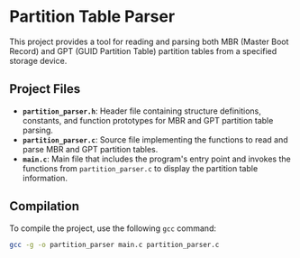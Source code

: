 # Partition Table Parser

This project provides a tool for reading and parsing both MBR (Master Boot Record) and GPT (GUID Partition Table) partition tables from a specified storage device.

## Project Files

* **`partition_parser.h`**: Header file containing structure definitions, constants, and function prototypes for MBR and GPT partition table parsing.
* **`partition_parser.c`**: Source file implementing the functions to read and parse MBR and GPT partition tables.
* **`main.c`**: Main file that includes the program's entry point and invokes the functions from `partition_parser.c` to display the partition table information.

## Compilation

To compile the project, use the following `gcc` command:

```bash
gcc -g -o partition_parser main.c partition_parser.c

